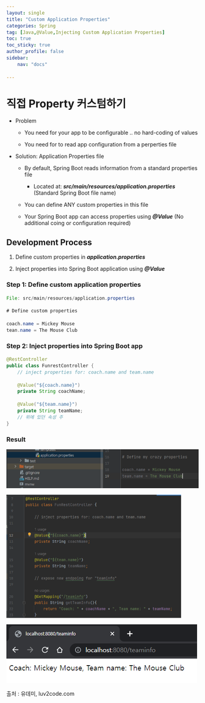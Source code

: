 ```yaml
---
layout: single
title: "Custom Application Properties"
categories: Spring
tag: [Java,@Value,Injecting Custom Application Properties]
toc: true
toc_sticky: true
author_profile: false
sidebar:
    nav: "docs"

---
```


# 직접 Property 커스텀하기

- Problem
  
  - You need for your app to be configurable .. no hard-coding of values
  
  - You need for to read app configuration from a perperties file

- Solution: Application Properties file
  
  - By default, Spring Boot reads information from a standard properties file
    
    - Located at: ***src/main/resources/application.properties*** (Standard Spring Boot file name)
  
  - You can define ANY custom properties in this file
  
  - Your Spring Boot app can access properties using ***@Value*** (No additional coing or configuration required)

## Development Process

1. Define custom properties in ***application.properties***

2. Inject properties into Spring Boot application using ***@Value***

### Step 1: Define custom application properties

```java
File: src/main/resources/application.properties

# Define custom properties

coach.name = Mickey Mouse
tean.name = The Mouse Club
```

### Step 2: Inject properties into Spring Boot app

```java
@RestController
public class FunrestController {
    // inject properties for: coach.name and team.name

    @Value("${coach.name}")
    private String coachName;

    @Value("${team.name}")
    private String teamName;
    // 위에 있던 속성 주
}
```

### Result

![](/images/2023-03-22-sss/2023-03-22-16-16-59-image.png)

<img title="" src="../images/2023-03-22-sss/2023-03-22-16-17-14-image.png" alt="" width="458">

![](/images/2023-03-22-sss/2023-03-22-16-17-33-image.png)

출처 : 유데미, luv2code.com
